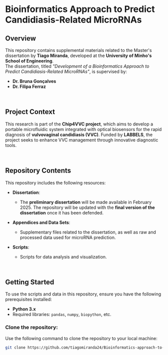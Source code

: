 # Bioinformatics Approach to Predict Candidiasis-Related MicroRNAs  

## Overview  
This repository contains supplemental materials related to the Master's dissertation by **Tiago Miranda**, developed at the **University of Minho's School of Engineering**.  
The dissertation, titled *"Development of a Bioinformatics Approach to Predict Candidiasis-Related MicroRNAs"*, is supervised by:  
- **Dr. Bruna Gonçalves**  
- **Dr. Filipa Ferraz**  

<br>

## Project Context  
This research is part of the **Chip4VVC project**, which aims to develop a portable microfluidic system integrated with optical biosensors for the rapid diagnosis of **vulvovaginal candidiasis (VVC)**. Funded by **LABBELS**, the project seeks to enhance VVC management through innovative diagnostic tools.  

<br>

## Repository Contents  
This repository includes the following resources:  

- **Dissertation**:  
  - The **preliminary dissertation** will be made available in February 2025. The repository will be updated with the **final version of the dissertation** once it has been defended.  

- **Appendices and Data Sets**:  
  - Supplementary files related to the dissertation, as well as raw and processed data used for microRNA prediction.  

- **Scripts**:  
  - Scripts for data analysis and visualization.  

<br>

## Getting Started  
To use the scripts and data in this repository, ensure you have the following prerequisites installed:  

- **Python 3.x**  
- Required libraries: `pandas`, `numpy`, `biopython`, etc.  

### Clone the repository:  
Use the following command to clone the repository to your local machine:  
```bash  
git clone https://github.com/tiagomiranda24/Bioinformatics-approach-to-predicted-candidiasis-related-microRNAs.git  
